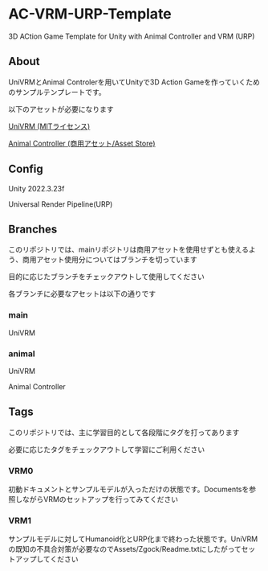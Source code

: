 # AC-VRM-URP-Template
3D ACtion Game Template for Unity with Animal Controller and VRM (URP)
## About
UniVRMとAnimal Controlerを用いてUnityで3D Action Gameを作っていくためのサンプルテンプレートです。

以下のアセットが必要になります

[UniVRM (MITライセンス)](https://github.com/vrm-c/UniVRM)

[Animal Controller (商用アセット/Asset Store)](https://assetstore.unity.com/packages/tools/animation/animal-controller-malbers-character-controller-148877)

## Config
Unity 2022.3.23f

Universal Render Pipeline(URP)

## Branches
このリポジトリでは、mainリポジトリは商用アセットを使用せずとも使えるよう、商用アセット使用分についてはブランチを切っています

目的に応じたブランチをチェックアウトして使用してください

各ブランチに必要なアセットは以下の通りです

### main
UniVRM

### animal
UniVRM

Animal Controller


## Tags
このリポジトリでは、主に学習目的として各段階にタグを打ってあります

必要に応じたタグをチェックアウトして学習にご利用ください

### VRM0
初動ドキュメントとサンプルモデルが入っただけの状態です。Documentsを参照しながらVRMのセットアップを行ってみてください

### VRM1
サンプルモデルに対してHumanoid化とURP化まで終わった状態です。UniVRMの既知の不具合対策が必要なのでAssets/Zgock/Readme.txtにしたがってセットアップしてください

